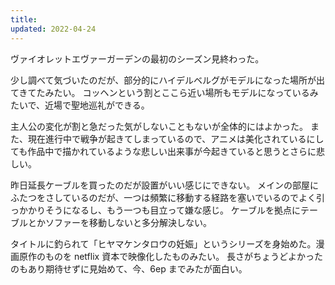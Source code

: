 ```yaml
---
title: 
updated: 2022-04-24
---
```


ヴァイオレットエヴァーガーデンの最初のシーズン見終わった。

少し調べて気づいたのだが、部分的にハイデルベルグがモデルになった場所が出てきてたみたい。
コッヘンという割とここら近い場所もモデルになっているみたいで、近場で聖地巡礼ができる。

主人公の変化が割と急だった気がしないこともないが全体的にはよかった。
また、現在進行中で戦争が起きてしまっているので、アニメは美化されているにしても作品中で描かれているような悲しい出来事が今起きていると思うとさらに悲しい。

昨日延長ケーブルを買ったのだが設置がいい感じにできない。
メインの部屋にふたつをさしているのだが、一つは頻繁に移動する経路を塞いでいるのでよく引っかかりそうになるし、もう一つも目立って嫌な感じ。
ケーブルを拠点にテーブルとかソファーを移動しないと多分解決しない。

タイトルに釣られて「ヒヤマケンタロウの妊娠」というシリーズを身始めた。漫画原作のものを netflix 資本で映像化したものみたい。
長さがちょうどよかったのもあり期待せずに見始めて、今、6ep までみたが面白い。
